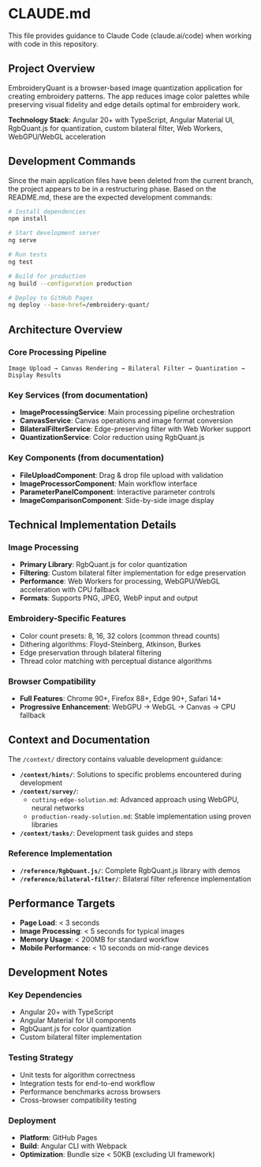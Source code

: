 # CLAUDE.md

This file provides guidance to Claude Code (claude.ai/code) when working with code in this repository.

## Project Overview

EmbroideryQuant is a browser-based image quantization application for creating embroidery patterns. The app reduces image color palettes while preserving visual fidelity and edge details optimal for embroidery work.

**Technology Stack**: Angular 20+ with TypeScript, Angular Material UI, RgbQuant.js for quantization, custom bilateral filter, Web Workers, WebGPU/WebGL acceleration

## Development Commands

Since the main application files have been deleted from the current branch, the project appears to be in a restructuring phase. Based on the README.md, these are the expected development commands:

```bash
# Install dependencies
npm install

# Start development server
ng serve

# Run tests
ng test

# Build for production
ng build --configuration production

# Deploy to GitHub Pages
ng deploy --base-href=/embroidery-quant/
```

## Architecture Overview

### Core Processing Pipeline
```
Image Upload → Canvas Rendering → Bilateral Filter → Quantization → Display Results
```

### Key Services (from documentation)
- **ImageProcessingService**: Main processing pipeline orchestration
- **CanvasService**: Canvas operations and image format conversion
- **BilateralFilterService**: Edge-preserving filter with Web Worker support
- **QuantizationService**: Color reduction using RgbQuant.js

### Key Components (from documentation)
- **FileUploadComponent**: Drag & drop file upload with validation
- **ImageProcessorComponent**: Main workflow interface
- **ParameterPanelComponent**: Interactive parameter controls
- **ImageComparisonComponent**: Side-by-side image display

## Technical Implementation Details

### Image Processing
- **Primary Library**: RgbQuant.js for color quantization
- **Filtering**: Custom bilateral filter implementation for edge preservation
- **Performance**: Web Workers for processing, WebGPU/WebGL acceleration with CPU fallback
- **Formats**: Supports PNG, JPEG, WebP input and output

### Embroidery-Specific Features
- Color count presets: 8, 16, 32 colors (common thread counts)
- Dithering algorithms: Floyd-Steinberg, Atkinson, Burkes
- Edge preservation through bilateral filtering
- Thread color matching with perceptual distance algorithms

### Browser Compatibility
- **Full Features**: Chrome 90+, Firefox 88+, Edge 90+, Safari 14+
- **Progressive Enhancement**: WebGPU → WebGL → Canvas → CPU fallback

## Context and Documentation

The `/context/` directory contains valuable development guidance:

- **`/context/hints/`**: Solutions to specific problems encountered during development
- **`/context/survey/`**: 
  - `cutting-edge-solution.md`: Advanced approach using WebGPU, neural networks
  - `production-ready-solution.md`: Stable implementation using proven libraries
- **`/context/tasks/`**: Development task guides and steps

### Reference Implementation
- **`/reference/RgbQuant.js/`**: Complete RgbQuant.js library with demos
- **`/reference/bilateral-filter/`**: Bilateral filter reference implementation

## Performance Targets

- **Page Load**: < 3 seconds
- **Image Processing**: < 5 seconds for typical images
- **Memory Usage**: < 200MB for standard workflow
- **Mobile Performance**: < 10 seconds on mid-range devices

## Development Notes

### Key Dependencies
- Angular 20+ with TypeScript
- Angular Material for UI components
- RgbQuant.js for color quantization
- Custom bilateral filter implementation

### Testing Strategy
- Unit tests for algorithm correctness
- Integration tests for end-to-end workflow
- Performance benchmarks across browsers
- Cross-browser compatibility testing

### Deployment
- **Platform**: GitHub Pages
- **Build**: Angular CLI with Webpack
- **Optimization**: Bundle size < 50KB (excluding UI framework)